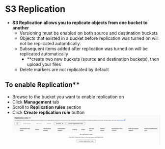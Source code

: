 # S3 Replication

- **S3 Replication allows you to replicate objects from one bucket to another**
    - Versioning must be enabled on both source and destination buckets
    - Objects that existed in a bucket before replication was turned on will not be replicated automtically.  
    - Subsequent items added after replication was turned on will be replicated automatically
        - **create two new buckets (source and destination buckets), then upload your files
    - Delete markers are not replicated by default

## To enable Replication**
- Browse to the bucket you want to enable replication on
- Click **Management** tab
- Scroll to **Replication rules** section
- Click **Create replication rule** button
![](2021-12-12-15-47-33.png)

